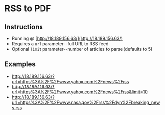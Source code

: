 # RSS to PDF

## Instructions

- Running @ [http://18.189.156.63/](http://18.189.156.63/)
- Requires a `url` parameter--full URL to RSS feed
- Optional `limit` parameter--number of articles to parse (defaults to 5)

## Examples

- http://18.189.156.63/?url=https%3A%2F%2Fwww.yahoo.com%2Fnews%2Frss
- http://18.189.156.63/?url=https%3A%2F%2Fwww.yahoo.com%2Fnews%2Frss&limit=10
- http://18.189.156.63/?url=https%3A%2F%2Fwww.nasa.gov%2Frss%2Fdyn%2Fbreaking_news.rss